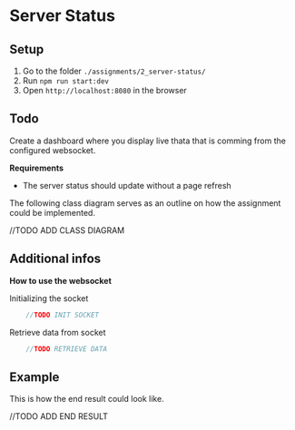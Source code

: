 # Server Status

## Setup

1. Go to the folder `./assignments/2_server-status/`
2. Run `npm run start:dev`
3. Open `http://localhost:8080` in the browser

## Todo

Create a dashboard where you display live thata that is comming from the configured websocket.

**Requirements**

- The server status should update without a page refresh

The following class diagram serves as an outline on how the assignment could be implemented. 

//TODO ADD CLASS DIAGRAM


## Additional infos

**How to use the websocket**

Initializing the socket

```JavaScript
    //TODO INIT SOCKET
```

Retrieve data from socket

```JavaScript
    //TODO RETRIEVE DATA
```

## Example

This is how the end result could look like. 

//TODO ADD END RESULT